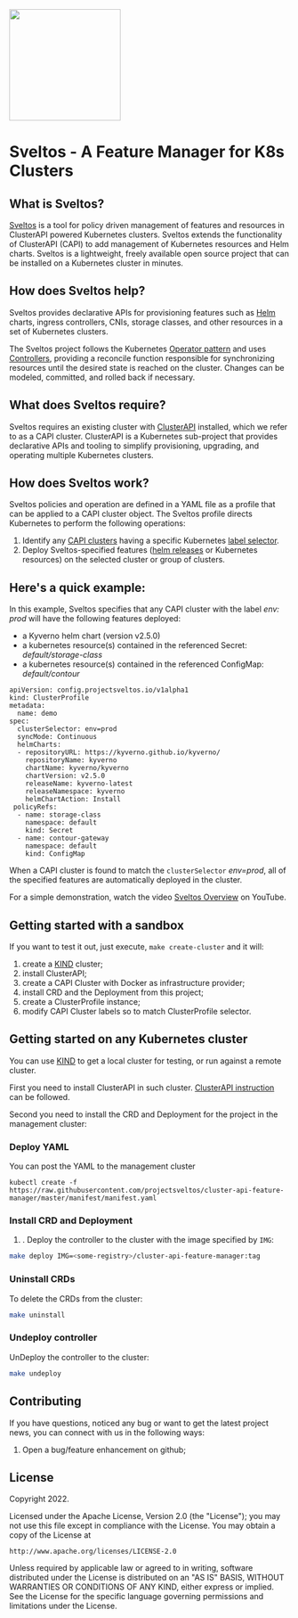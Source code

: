 <img src="./images/logo.png" width="200">

# Sveltos - A Feature Manager for K8s Clusters

## What is Sveltos?

[Sveltos](https://github.com/projectsveltos/sveltos-manager) is a tool for policy driven management of features and resources in ClusterAPI powered Kubernetes clusters. Sveltos extends the functionality of ClusterAPI (CAPI) to add management of Kubernetes resources and Helm charts. Sveltos is a lightweight, freely available open source project that can be installed on a Kubernetes cluster in minutes.

## How does Sveltos help?

Sveltos provides declarative APIs for provisioning features such as [Helm](https://helm.sh) charts, ingress controllers, CNIs, storage classes, and other resources in a set of Kubernetes clusters. 

The Sveltos project follows the Kubernetes [Operator pattern](https://kubernetes.io/docs/concepts/extend-kubernetes/operator/) and uses [Controllers](https://kubernetes.io/docs/concepts/architecture/controller/), providing a reconcile function responsible for synchronizing resources until the desired state is reached on the cluster. Changes can be modeled, committed, and rolled back if necessary.

## What does Sveltos require?

Sveltos requires an existing cluster with [ClusterAPI](https://github.com/kubernetes-sigs/cluster-api) installed, which we refer to as a CAPI cluster. ClusterAPI is a Kubernetes sub-project that provides declarative APIs and tooling to simplify provisioning, upgrading, and operating multiple Kubernetes clusters.

## How does Sveltos work?

Sveltos policies and operation are defined in a YAML file as a profile that can be applied to a CAPI cluster object. The Sveltos profile directs Kubernetes to perform the following operations:

1. Identify any [CAPI clusters](https://github.com/kubernetes-sigs/cluster-api/blob/main/api/v1beta1/cluster_types.go) having a specific Kubernetes [label selector](https://kubernetes.io/docs/concepts/overview/working-with-objects/labels/#label-selectors).
2. Deploy Sveltos-specified features ([helm releases](https://helm.sh) or Kubernetes resources) on the selected cluster or group of clusters.

## Here's a quick example:

In this example, Sveltos specifies that any CAPI cluster with the label _env: prod_ will have the following features deployed:
*  a Kyverno helm chart (version v2.5.0)
*  a kubernetes resource(s) contained in the referenced Secret: _default/storage-class_
*  a kubernetes resource(s) contained in the referenced ConfigMap: _default/contour_

```
apiVersion: config.projectsveltos.io/v1alpha1
kind: ClusterProfile
metadata:
  name: demo
spec:
  clusterSelector: env=prod
  syncMode: Continuous
  helmCharts:
  - repositoryURL: https://kyverno.github.io/kyverno/
    repositoryName: kyverno
    chartName: kyverno/kyverno
    chartVersion: v2.5.0
    releaseName: kyverno-latest
    releaseNamespace: kyverno
    helmChartAction: Install
 policyRefs:
  - name: storage-class
    namespace: default
    kind: Secret
  - name: contour-gateway
    namespace: default
    kind: ConfigMap
```

When a CAPI cluster is found to match the `clusterSelector` _env=prod_, all of the specified features are automatically deployed in the cluster.

For a simple demonstration, watch the video [Sveltos Overview](https://www.youtube.com/watch?v=Ai5Mr9haWKM) on YouTube.

## Getting started with a sandbox

If you want to test it out, just execute, `make create-cluster` and it will:
1. create a [KIND](https://sigs.k8s.io/kind) cluster;
2. install ClusterAPI;
3. create a CAPI Cluster with Docker as infrastructure provider;
4. install CRD and the Deployment from this project;
5. create a ClusterProfile instance;
6. modify CAPI Cluster labels so to match ClusterProfile selector.


## Getting started on any Kubernetes cluster
You can use [KIND](https://sigs.k8s.io/kind) to get a local cluster for testing, or run against a remote cluster.

First you need to install ClusterAPI in such cluster. [ClusterAPI instruction](https://cluster-api.sigs.k8s.io/user/quick-start.html) can be followed.

Second you need to install the CRD and Deployment for the project in the management cluster:

### Deploy YAML
You can post the YAML to the management cluster

```
kubectl create -f  https://raw.githubusercontent.com/projectsveltos/cluster-api-feature-manager/master/manifest/manifest.yaml
```

### Install CRD and Deployment
1. . Deploy the controller to the cluster with the image specified by `IMG`:

```sh
make deploy IMG=<some-registry>/cluster-api-feature-manager:tag
```

### Uninstall CRDs
To delete the CRDs from the cluster:

```sh
make uninstall
```

### Undeploy controller
UnDeploy the controller to the cluster:

```sh
make undeploy
```

## Contributing
If you have questions, noticed any bug or want to get the latest project news, you can connect with us in the following ways:
1. Open a bug/feature enhancement on github;

## License

Copyright 2022.

Licensed under the Apache License, Version 2.0 (the "License");
you may not use this file except in compliance with the License.
You may obtain a copy of the License at

    http://www.apache.org/licenses/LICENSE-2.0

Unless required by applicable law or agreed to in writing, software
distributed under the License is distributed on an "AS IS" BASIS,
WITHOUT WARRANTIES OR CONDITIONS OF ANY KIND, either express or implied.
See the License for the specific language governing permissions and
limitations under the License.
